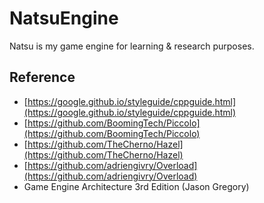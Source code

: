 # NatsuEngine
Natsu is my game engine for learning & research purposes.

## Reference
* [https://google.github.io/styleguide/cppguide.html](https://google.github.io/styleguide/cppguide.html)
* [https://github.com/BoomingTech/Piccolo](https://github.com/BoomingTech/Piccolo)
* [https://github.com/TheCherno/Hazel](https://github.com/TheCherno/Hazel)
* [https://github.com/adriengivry/Overload](https://github.com/adriengivry/Overload)
* Game Engine Architecture 3rd Edition (Jason Gregory)